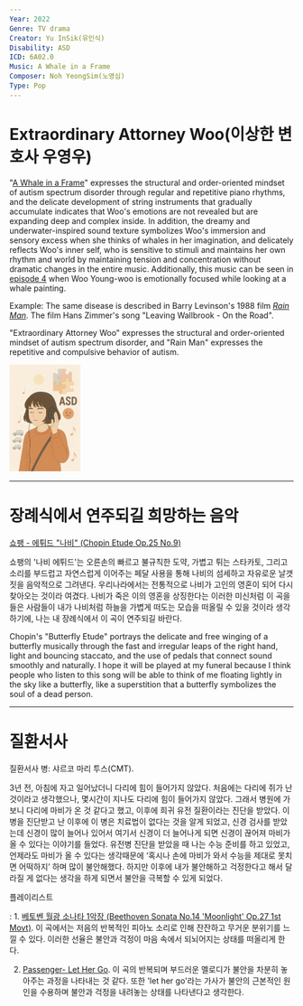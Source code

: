 ```yaml
---
Year: 2022
Genre: TV drama
Creator: Yu InSik(유인식)
Disability: ASD
ICD: 6A02.0
Music: A Whale in a Frame
Composer: Noh YeongSim(노영심)
Type: Pop
---
```


# Extraordinary Attorney Woo(이상한 변호사 우영우)

"[A Whale in a Frame](https://youtu.be/DTsk6VNO9Wk?si=FNQt0Qsv3E2vX50n)" expresses the structural and order-oriented mindset of autism spectrum disorder through regular and repetitive piano rhythms, and the delicate development of string instruments that gradually accumulate indicates that Woo's emotions are not revealed but are expanding deep and complex inside. In addition, the dreamy and underwater-inspired sound texture symbolizes Woo's immersion and sensory excess when she thinks of whales in her imagination, and delicately reflects Woo's inner self, who is sensitive to stimuli and maintains her own rhythm and world by maintaining tension and concentration without dramatic changes in the entire music.
Additionally, this music can be seen in [episode 4](https://youtu.be/wWAeUYKHr_0?si=0dQLKUwr9XdJkLR6) when Woo Young-woo is emotionally focused while looking at a whale painting.

Example: The same disease is described in Barry Levinson's 1988 film [*Rain Man*](ahn_ire.md). The film Hans Zimmer's song "Leaving Wallbrook - On the Road".

"Extraordinary Attorney Woo" expresses the structural and order-oriented mindset of autism spectrum disorder, and "Rain Man" expresses the repetitive and compulsive behavior of autism.

<img src="./kim_dawon_img.png" alt="image depicting ASD" style="width:25%;" />

---

# 장례식에서 연주되길 희망하는 음악

[쇼팽 - 에튀드 "나비" (Chopin Etude Op.25 No.9)](https://youtu.be/_ATFtPs9ZlQ?si=uH6H1c9JpNeGwm3v)

쇼팽의 '나비 에튀드'는 오른손의 빠르고 불규칙한 도약, 가볍고 튀는 스타카토, 그리고 소리를 부드럽고 자연스럽게 이어주는 페달 사용을 통해 나비의 섬세하고 자유로운 날갯짓을 음악적으로 그려낸다. 우리나라에서는 전통적으로 나비가 고인의 영혼이 되어 다시 찾아오는 것이라 여겼다. 나비가 죽은 이의 영혼을 상징한다는 이러한 미신처럼 이 곡을 들은 사람들이 내가 나비처럼 하늘을 가볍게 떠도는 모습을 떠올릴 수 있을 것이라 생각하기에, 나는 내 장례식에서 이 곡이 연주되길 바란다.

Chopin's "Butterfly Etude" portrays the delicate and free winging of a butterfly musically through the fast and irregular leaps of the right hand, light and bouncing staccato, and the use of pedals that connect sound smoothly and naturally. I hope it will be played at my funeral because I think people who listen to this song will be able to think of me floating lightly in the sky like a butterfly, like a superstition that a butterfly symbolizes the soul of a dead person.

---

# 질환서사

질환서사 병: 샤르코 마리 투스(CMT).

3년 전, 아침에 자고 일어났더니 다리에 힘이 들어가지 않았다. 
처음에는 다리에 쥐가 난 것이라고 생각했으나, 몇시간이 지나도 다리에 힘이 들어가지 않았다. 그래서 병원에 가보니 다리에 마비가 온 것 같다고 했고, 이후에 희귀 유전 질환이라는 진단을 받았다. 
이 병을 진단받고 난 이후에 이 병은 치료법이 없다는 것을 알게 되었고, 신경 검사를 받았는데 신경이 많이 늘어나 있어서 여기서 신경이 더 늘어나게 되면 신경이 끊어져 마비가 올 수 있다는 이야기를 들었다. 
유전병 진단을 받았을 때 나는 수능 준비를 하고 있었고, 언제라도 마비가 올 수 있다는 생각때문에 ‘혹시나 손에 마비가 와서 수능을 제대로 못치면 어떡하지’ 하며 많이 불안해했다. 
하지만 이후에 내가 불안해하고 걱정한다고 해서 달라질 게 없다는 생각을 하게 되면서 불안을 극복할 수 있게 되었다. 

플레이리스트

: 1. [베토벤 월광 소나타 1악장 (Beethoven Sonata No.14 'Moonlight' Op.27 1st Movt)](https://youtu.be/TKw4G-vArts?si=nJ7JIjQfcVtoC44d). 이 곡에서는 저음의 반복적인 피아노 소리로 인해 잔잔하고 무거운 분위기를 느낄 수 있다. 이러한 선율은 불안과 걱정이 마음 속에서 되뇌어지는 상태를 떠올리게 한다.

2. [Passenger- Let Her Go](https://youtu.be/B3EN7Ewwwvs?si=D3kBrQOKif94ARPE). 이 곡의 반복되며 부드러운 멜로디가 불안을 차분히 놓아주는 과정을 나타내는 것 같다. 또한 'let her go'라는 가사가 불안의 근본적인 원인을 수용하며 불안과 걱정을 내려놓는 상태를 나타낸다고 생각한다.

